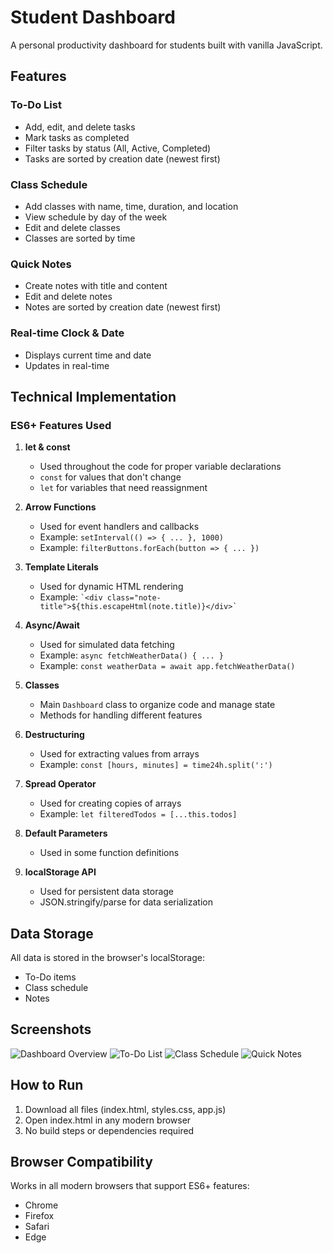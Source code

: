 # Student Dashboard

A personal productivity dashboard for students built with vanilla JavaScript.

## Features

### To-Do List
- Add, edit, and delete tasks
- Mark tasks as completed
- Filter tasks by status (All, Active, Completed)
- Tasks are sorted by creation date (newest first)

### Class Schedule
- Add classes with name, time, duration, and location
- View schedule by day of the week
- Edit and delete classes
- Classes are sorted by time

### Quick Notes
- Create notes with title and content
- Edit and delete notes
- Notes are sorted by creation date (newest first)

### Real-time Clock & Date
- Displays current time and date
- Updates in real-time

## Technical Implementation

### ES6+ Features Used

1. **let & const**
   - Used throughout the code for proper variable declarations
   - `const` for values that don't change
   - `let` for variables that need reassignment

2. **Arrow Functions**
   - Used for event handlers and callbacks
   - Example: `setInterval(() => { ... }, 1000)`
   - Example: `filterButtons.forEach(button => { ... })`

3. **Template Literals**
   - Used for dynamic HTML rendering
   - Example: `` `<div class="note-title">${this.escapeHtml(note.title)}</div>` ``

4. **Async/Await**
   - Used for simulated data fetching
   - Example: `async fetchWeatherData() { ... }`
   - Example: `const weatherData = await app.fetchWeatherData()`

5. **Classes**
   - Main `Dashboard` class to organize code and manage state
   - Methods for handling different features

6. **Destructuring**
   - Used for extracting values from arrays
   - Example: `const [hours, minutes] = time24h.split(':')`

7. **Spread Operator**
   - Used for creating copies of arrays
   - Example: `let filteredTodos = [...this.todos]`

8. **Default Parameters**
   - Used in some function definitions

9. **localStorage API**
   - Used for persistent data storage
   - JSON.stringify/parse for data serialization

## Data Storage

All data is stored in the browser's localStorage:
- To-Do items
- Class schedule
- Notes

## Screenshots

![Dashboard Overview](dashboard-overview.png)
![To-Do List](todo-list.png)
![Class Schedule](class-schedule.png)
![Quick Notes](quick-notes.png)

## How to Run

1. Download all files (index.html, styles.css, app.js)
2. Open index.html in any modern browser
3. No build steps or dependencies required

## Browser Compatibility

Works in all modern browsers that support ES6+ features:
- Chrome
- Firefox
- Safari
- Edge

